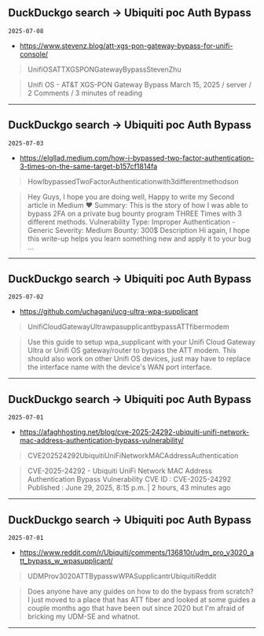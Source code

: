 ## DuckDuckgo search -> Ubiquiti poc Auth Bypass
`2025-07-08`

* https://www.stevenz.blog/att-xgs-pon-gateway-bypass-for-unifi-console/

<blockquote>
 UnifiOSATTXGSPONGatewayBypassStevenZhu
</blockquote>
<blockquote>
Unifi OS - AT&amp;T XGS-PON Gateway Bypass March 15, 2025 / server / 2 Comments / 3 minutes of reading
</blockquote>

---

## DuckDuckgo search -> Ubiquiti poc Auth Bypass
`2025-07-03`

* https://elgllad.medium.com/how-i-bypassed-two-factor-authentication-3-times-on-the-same-target-b157cf1814fa

<blockquote>
 HowIbypassedTwoFactorAuthenticationwith3differentmethodson
</blockquote>
<blockquote>
Hey Guys, I hope you are doing well, Happy to write my Second article in Medium ♥ Summary: This is the story of how I was able to bypass 2FA on a private bug bounty program THREE Times with 3 different methods. Vulnerability Type: Improper Authentication - Generic Severity: Medium Bounty: 300$ Description Hi again, I hope this write-up helps you learn something new and apply it to your bug ...
</blockquote>

---

## DuckDuckgo search -> Ubiquiti poc Auth Bypass
`2025-07-02`

* https://github.com/uchagani/ucg-ultra-wpa-supplicant

<blockquote>
 UnifiCloudGatewayUltrawpasupplicantbypassATTfibermodem
</blockquote>
<blockquote>
Use this guide to setup wpa_supplicant with your Unifi Cloud Gateway Ultra or Unifi OS gateway/router to bypass the ATT modem. This should also work on other Unifi OS devices, just may have to replace the interface name with the device's WAN port interface.
</blockquote>

---

## DuckDuckgo search -> Ubiquiti poc Auth Bypass
`2025-07-01`

* https://afaghhosting.net/blog/cve-2025-24292-ubiquiti-unifi-network-mac-address-authentication-bypass-vulnerability/

<blockquote>
 CVE202524292UbiquitiUniFiNetworkMACAddressAuthentication
</blockquote>
<blockquote>
CVE-2025-24292 - Ubiquiti UniFi Network MAC Address Authentication Bypass Vulnerability CVE ID : CVE-2025-24292 Published : June 29, 2025, 8:15 p.m. | 2 hours, 43 minutes ago
</blockquote>

---

## DuckDuckgo search -> Ubiquiti poc Auth Bypass
`2025-07-01`

* https://www.reddit.com/r/Ubiquiti/comments/136810r/udm_pro_v3020_att_bypass_w_wpasupplicant/

<blockquote>
 UDMProv3020ATTBypasswWPASupplicantrUbiquitiReddit
</blockquote>
<blockquote>
Does anyone have any guides on how to do the bypass from scratch? I just moved to a place that has ATT fiber and looked at some guides a couple months ago that have been out since 2020 but I'm afraid of bricking my UDM-SE and whatnot.
</blockquote>

---

